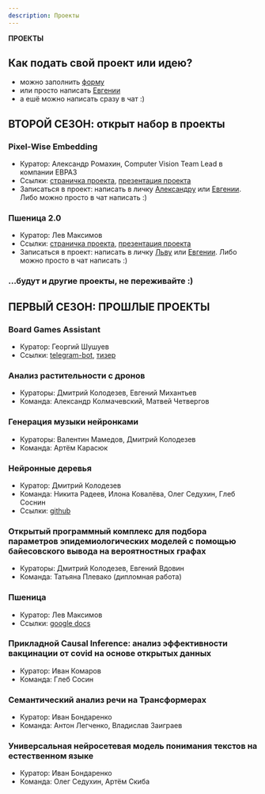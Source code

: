 ```yaml
---
description: Проекты
---
```


**ПРОЕКТЫ**

## Как подать свой проект или идею? 
- можно заполнить [форму](https://forms.gle/H13Fav7McMnL7oK88)
- или просто написать [Евгении](https://t.me/evsotnikova)
- а ешё можно написать сразу в чат :)


## ВТОРОЙ СЕЗОН: открыт набор в проекты
### Pixel-Wise Embedding
  * Куратор: Александр Ромахин, Computer Vision Team Lead в компании ЕВРАЗ
  * Ссылки: [страничка проекта](projects/pixelwiseemb.md), [презентация проекта](https://docs.google.com/presentation/d/1IopWWRSgE1p5IqQ6hsQ7Cg6RaduEW_UJFlEfOeZWWaA/edit?usp=sharing)
  * Записаться в проект: написать в личку [Александру](https://t.me/ASRomahin) или [Евгении](https://t.me/evsotnikova). Либо можно просто в чат написать :)

### Пшеница 2.0
  * Куратор: Лев Максимов
  * Ссылки: [страничка проекта](projects/wheat.md), [презентация проекта](https://docs.google.com/presentation/d/1Ksq48RCX6Bh7EqvyP4rI2DeR335Y_myq37bWRuszXdM/edit#slide=id.g15435ce8eb0_1_279)
  * Записаться в проект: написать в личку [Льву](https://t.me/grimoire2020) или [Евгении](https://t.me/evsotnikova). Либо можно просто в чат написать :)

### ...будут и другие проекты, не переживайте :)


## ПЕРВЫЙ СЕЗОН: ПРОШЛЫЕ ПРОЕКТЫ

### Board Games Assistant
  * Куратор: Георгий Шушуев
  * Ссылки: [telegram-bot](https://t.me/BoardGameAssistantBot), [тизер](https://youtu.be/-TE2cudI-aM)

### Анализ растительности с дронов
  * Кураторы: Дмитрий Колодезев, Евгений Михантьев
  * Команда: Александр Колмачевский, Матвей Четвергов 

### Генерация музыки нейронками
  * Кураторы: Валентин Мамедов, Дмитрий Колодезев
  * Команда: Артём Карасюк

### Нейронные деревья
  * Куратор: Дмитрий Колодезев
  * Команда: Никита Радеев, Илона Ковалёва, Олег Седухин, Глеб Соснин
  * Ссылки: [github](https://github.com/open-data-science-lab/neurotrees)

### Открытый программный комплекс для подбора параметров эпидемиологических моделей с помощью байесовского вывода на вероятностных графах
  * Кураторы: Дмитрий Колодезев, Евгений Вдовин
  * Команда: Татьяна Плевако (дипломная работа)
 
### Пшеница
  * Куратор: Лев Максимов
  * Ссылки: [google docs](https://docs.google.com/document/d/1BCveZuYxxQNBRDB09I3sZ7Fy2ZiAEkZaWDZQqZvsKQk/edit)

### Прикладной Causal Inference: анализ эффективности вакцинации от covid на основе открытых данных
  * Куратор: Иван Комаров 
  * Команда: Глеб Сосин

### Cемантический анализ речи на Трансформерах
  * Куратор: Иван Бондаренко
  * Команда: Антон Легченко, Владислав Заиграев

### Универсальная нейросетевая модель понимания текстов на естественном языке
  * Куратор: Иван Бондаренко
  * Команда: Олег Седухин, Артём Скиба








